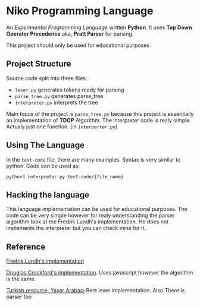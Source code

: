 # Niko Programming Language
An *Experimental Programming Language* written **Python**.
It uses **Top Down Operator Precedence** aka, **Pratt Parser** for parsing.

This project should only be used for educational purposes

## Project Structure

Source code split into three files:
* `lexer.py`  generates tokens ready for parsing
* `parse_tree.py` generates parse_tree 
* `interpreter.py` interprets the tree

Main focus of the project is `parse_tree.py` because this project is essentially an implementation of **TDOP** Algorithm. 
The interpreter code is realy simple. Actualy just one function. (in `interperter.py`)

## Using The Language
In the `test-code` file, there are many examples. Syntax is very similar to python. Code can be used as: 

`python3 interpreter.py test-code/{file_name}`

## Hacking the language
This language implementation can be used for educational purposes. The code can be very simple however for realy understanding the parser algorithm look at the Fredrik Lundh's implementation. He does not implements the interpreter but you can check mine for it.

## Reference
[Fredrik Lundh's implementation](http://effbot.org/zone/simple-top-down-parsing.htm)

[Douglas Crockford's implementation](http://www.crockford.com/). Uses javascript however the algorithm is the same.

[Turkish resource, Yaşar Arabacı](https://ysar.net/python/lexical-analiz.html) Best lexer implementation. Also There is parser too



